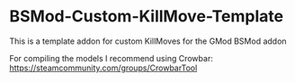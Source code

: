 # BSMod-Custom-KillMove-Template
This is a template addon for custom KillMoves for the GMod BSMod addon

For compiling the models I recommend using Crowbar: https://steamcommunity.com/groups/CrowbarTool
